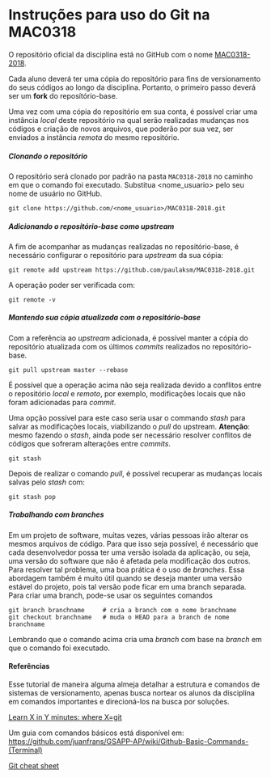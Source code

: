 # Instruções para uso do Git na MAC0318

O repositório oficial da disciplina está no GitHub com o nome [MAC0318-2018](https://github.com/paulaksm/MAC0318-2018).

Cada aluno deverá ter uma cópia do repositório para fins de versionamento do seus códigos ao longo da disciplina. Portanto, o primeiro passo deverá ser um __fork__ do reposítório-base.

Uma vez com uma cópia do repositório em sua conta, é possível criar uma instância _local_ deste repositório na qual serão realizadas mudanças nos códigos e criação de novos arquivos, que poderão por sua vez, ser enviados a instância _remota_ do mesmo repositório. 

##### Clonando o repositório

O repositório será clonado por padrão na pasta `MAC0318-2018` no caminho em que o comando foi executado. Substitua <nome_usuario> pelo seu nome de usuário no GitHub.
```
git clone https://github.com/<nome_usuario>/MAC0318-2018.git
```

##### Adicionando o repositório-base como upstream

A fim de acompanhar as mudanças realizadas no repositório-base, é necessário configurar o repositório para _upstream_ da sua cópia:
```
git remote add upstream https://github.com/paulaksm/MAC0318-2018.git
``` 

A operação poder ser verificada com:
``` 
git remote -v
```

##### Mantendo sua cópia atualizada com o repositório-base

Com a referência ao _upstream_ adicionada, é possível manter a cópia do repositório atualizada com os últimos _commits_ realizados no repositório-base.

``` 
git pull upstream master --rebase
```

É possível que a operação acima não seja realizada devido a conflitos entre o repositório _local_ e _remoto_, por exemplo, modificações locais que não foram adicionadas para _commit_.

Uma opção possível para este caso seria usar o commando _stash_ para salvar as modificações locais, viabilizando o _pull_ do upstream. **Atenção**: mesmo fazendo o _stash_, ainda pode ser necessário resolver conflitos de códigos que sofreram alterações entre _commits_.

```
git stash 
```

Depois de realizar o comando _pull_, é possível recuperar as mudanças locais salvas pelo _stash_ com:
```
git stash pop
```

##### Trabalhando com branches

Em um projeto de software, muitas vezes, várias pessoas irão alterar os mesmos arquivos de código. Para que isso seja possível, é necessário que cada desenvolvedor possa ter uma versão isolada da aplicação,
ou seja, uma versão do software que não é afetada pela modificação dos outros. Para resolver tal problema, uma boa prática é o uso de _branches_. Essa abordagem também é muito útil quando se deseja manter
uma versão estável do projeto, pois tal versão pode ficar em uma branch separada. Para criar uma branch, pode-se usar os seguintes comandos

```
git branch branchname     # cria a branch com o nome branchname
git checkout branchname   # muda o HEAD para a branch de nome branchname
```

Lembrando que o comando acima cria uma _branch_ com base na _branch_ em que o comando foi executado.

#### Referências
Esse tutorial de maneira alguma almeja detalhar a estrutura e comandos de sistemas de versionamento, apenas busca nortear os alunos da disciplina em comandos importantes e direcioná-los na busca por soluções.

[Learn X in Y minutes: where X=git](https://learnxinyminutes.com/docs/git/)

Um guia com comandos básicos está disponível em: https://github.com/juanfrans/GSAPP-AP/wiki/Github-Basic-Commands-(Terminal)

[Git cheat sheet](https://gist.github.com/hofmannsven/6814451)
